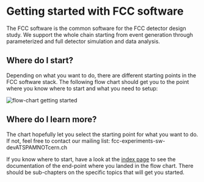 # Getting started with FCC software

The FCC software is the common software for the FCC detector design study. We support the whole chain starting
from event generation through parameterized and full detector simulation and data analysis.

## Where do I start?

Depending on what you want to do, there are different starting points in the FCC software stack. The following flow
chart should get you to the point where you know where to start and what you need to setup:

![flow-chart getting started](http://fccsw.web.cern.ch/fccsw/static_files/flow_chart_starting.png)

## Where do I learn more?

The chart hopefully let you select the starting point for what you want to do. If not, feel free to contact our
mailing list: fcc-experiments-sw-devATSPAMNOTcern.ch

If you know where to start, have a look at the [index page](./README.md) to see the documentation of the end-point where you landed in
the flow chart. There should be sub-chapters on the specific topics that will get you started.
